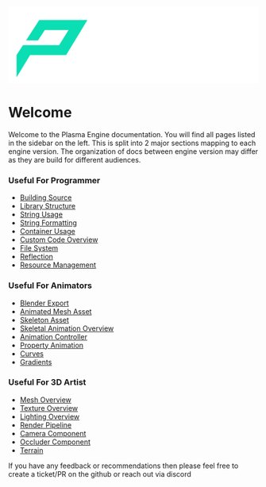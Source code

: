 ![Logo](https://raw.githubusercontent.com/PlasmaEngine/PlasmaDocs/master/assets/PlasmaLogo.png)

# Welcome

Welcome to the Plasma Engine documentation.
You will find all pages listed in the sidebar on the left. This is split into 2 major sections mapping to each engine version.
The organization of docs between engine version may differ as they are build for different audiences. 

### Useful For Programmer
- [Building Source](build/building-plasma.md) 
- [Library Structure](appendix/library-structure.md) 
- [String Usage](appendix/string-usage.md) 
- [String Formatting](appendix/string-formatting.md) 
- [Container Usage](appendix/container-usage.md) 
- [Custom Code Overview](custom-code/custom-code-overview.md)
- [File System](runtime/filesystem.md)
- [Reflection](runtime/reflection-system.md)
- [Resource Management](runtime/resource-management.md)

### Useful For Animators
- [Blender Export](animation/skeletal-animation/blender-export.md)
- [Animated Mesh Asset](animation/skeletal-animation/animated-mesh-asset.md)
- [Skeleton Asset](animation/skeletal-animation/skeleton-asset.md)
- [Skeletal Animation Overview](animation/skeletal-animation/skeletal-animation-overview.md)
- [Animation Controller](animation/skeletal-animation/animation-controller/animation-controller-overview.md)
- [Property Animation](animation/property-animation/property-animation-overview.md)
- [Curves](animation/common/curves.md)
- [Gradients](animation/common/color-gradients.md)

### Useful For 3D Artist
- [Mesh Overview](graphics/meshes/meshes-overview.md)
- [Texture Overview](graphics/textures-overview.md)
- [Lighting Overview](graphics/lighting/lighting-overview.md)
- [Render Pipeline](graphics/render-pipeline-overview.md)
- [Camera Component](graphics/camera-component.md)
- [Occluder Component](graphics/occluder-component.md)
- [Terrain](terrain/terrain-overview.md)

If you have any feedback or recommendations then please feel free to create a ticket/PR on the github or reach out via discord